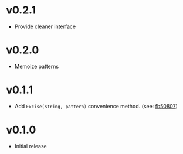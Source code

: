 # v0.2.1
* Provide cleaner interface

# v0.2.0
* Memoize patterns

# v0.1.1
* Add `Excise(string, pattern)` convenience method. (see: [fb50807](https://github.com/ezkl/excise/commit/fb5080776b722cf6c2f0fabb419374b4e1e7674a))

# v0.1.0
* Initial release
